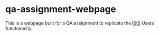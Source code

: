 # qa-assignment-webpage

This is a webpage built for a QA assignment to replicate the [ISIS](https://www.isis.stfc.ac.uk/Pages/home.aspx) Users functionality.
